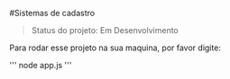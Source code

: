 #Sistemas de cadastro

>Status do projeto: Em Desenvolvimento

Para rodar esse projeto na sua maquina, por favor digite:

'''
node app.js
'''

